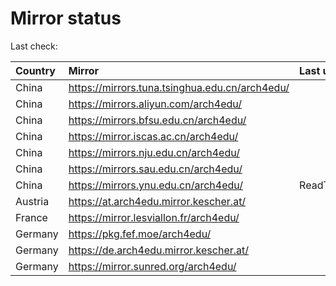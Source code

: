 <script src="./time.js"></script>
# Mirror status
Last check: <script type="text/javascript">localize(1690838130.8860588);</script>

|Country|Mirror|Last update|
|:------|:-----|:----------|
|China|https://mirrors.tuna.tsinghua.edu.cn/arch4edu/|<script type="text/javascript">localize(1690785086);</script>|
|China|https://mirrors.aliyun.com/arch4edu/|<script type="text/javascript">localize(1690785086);</script>|
|China|https://mirrors.bfsu.edu.cn/arch4edu/|<script type="text/javascript">localize(1690785086);</script>|
|China|https://mirror.iscas.ac.cn/arch4edu/|<script type="text/javascript">localize(1690785086);</script>|
|China|https://mirrors.nju.edu.cn/arch4edu/|<script type="text/javascript">localize(1690698476);</script>|
|China|https://mirrors.sau.edu.cn/arch4edu/|<script type="text/javascript">localize(1690785086);</script>|
|China|https://mirrors.ynu.edu.cn/arch4edu/|ReadTimeout|
|Austria|https://at.arch4edu.mirror.kescher.at/|<script type="text/javascript">localize(1690785086);</script>|
|France|https://mirror.lesviallon.fr/arch4edu/|<script type="text/javascript">localize(1689402753);</script>|
|Germany|https://pkg.fef.moe/arch4edu/|<script type="text/javascript">localize(1690785086);</script>|
|Germany|https://de.arch4edu.mirror.kescher.at/|<script type="text/javascript">localize(1690785086);</script>|
|Germany|https://mirror.sunred.org/arch4edu/|<script type="text/javascript">localize(1690785086);</script>|

<script src="./tablefilter/tablefilter.js"></script>
<script src="./table.js"></script>